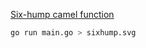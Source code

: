 [Six-hump camel function](https://www.sfu.ca/~ssurjano/camel6.html)

```sh
go run main.go > sixhump.svg
```